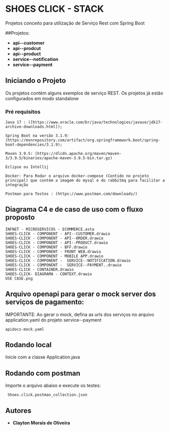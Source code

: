 # SHOES CLICK - STACK

Projetos conceito para utilização de Serviço Rest com Spring Boot

##Projetos:
* **api--customer**
* **api--prodcut**
* **api--product**
* **service--notification**
* **service--payment**

## Iniciando o Projeto

Os projetos contém alguns exemplos de serviço REST. Os projetos já estão configurados em modo standalone

### Pré requisitos

```
Java 17 : ([https://www.oracle.com/br/java/technologies/javase/jdk17-archive-downloads.html]);

Spring Boot na versão 3.1.9:  (https://mvnrepository.com/artifact/org.springframework.boot/spring-boot-dependencies/3.1.9);

Maven 3.9.5: (https://dlcdn.apache.org/maven/maven-3/3.9.5/binaries/apache-maven-3.9.5-bin.tar.gz)

Eclipse ou Intellij

Docker: Para Rodar o arquivo docker-compose (Contido no projeto principal) que contém a imagem do mysql e do rabbitmq para facilitar a integração

Postman para Testes : (https://www.postman.com/downloads/)
```

## Diagrama C4 e de caso de uso com o fluxo proposto
```
INFNET - MICROSERVICOS - ECOMMERCE.asta
SHOES-CLICK - COMPONENT - API--CUSTOMER.drawio
SHOES-CLICK - COMPONENT - API--ORDER.drawio
SHOES-CLICK - COMPONENT - API--PRODUCT.drawio
SHOES-CLICK - COMPONENT - BFF.drawio
SHOES-CLICK - COMPONENT - FRONT WEB.drawio
SHOES-CLICK - COMPONENT - MOBILE APP.drawio
SHOES-CLICK - COMPONENT -  SERVICE--NOTIFICATION.drawio
SHOES-CLICK - COMPONENT -  SERVICE--PAYMENT..drawio
SHOES-CLICK - CONTAINER.drawio
SHOES-CLICK- DIAGRAMA - CONTEXT.drawio
USE CASE.png
```


## Arquivo openapi para gerar o mock server dos serviços de pagamento:
   IMPORTANTE: Ao gerar o mock, defina as urls dos serviços no 
   arquivo application.yaml do projeto service--payment

```
apidocs-mock.yaml
```

## Rodando local

Inicie com a classe Application.java


## Rodando com postman

Importe o arquivo abaixo e execute os testes:

```
 Shoes.click.postman_collection.json
```

## Autores

* **Clayton Morais de Oliveira**
